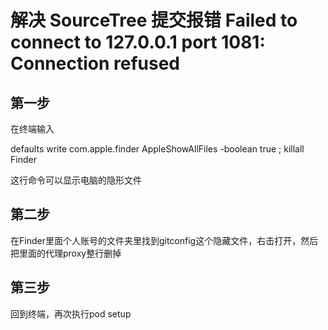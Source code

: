 # 解决 SourceTree 提交报错 Failed to connect to 127.0.0.1 port 1081: Connection refused

## 第一步

在终端输入

defaults write com.apple.finder AppleShowAllFiles -boolean true ; killall Finder

这行命令可以显示电脑的隐形文件

## 第二步

在Finder里面个人账号的文件夹里找到gitconfig这个隐藏文件，右击打开，然后把里面的代理proxy整行删掉

## 第三步

回到终端，再次执行pod setup